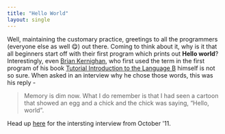 ```yaml
---
title: "Hello World"
layout: single
---
```


Well, maintaining the customary practice, greetings to all the programmers (everyone else as well &#x1F60B;) out there. Coming to think about it, why is it that all beginners start off with their first program which prints out **Hello world**? Interestingly, even <a href="https://www.wikiwand.com/en/Brian_Kernighan" target="_blank">Brian Kernighan</a>, who first used the term in the first program of his book <a href="https://www.bell-labs.com/usr/dmr/www/btut.pdf" target="blank_">Tutorial Introduction to the Language B</a> himself is not so sure. When asked in an interview why he chose those words, this was his reply -

> Memory is dim now. What I do remember is that I had seen a cartoon that showed an egg and a chick and the chick was saying, “Hello, world”.

Head up <a href="http://forbesindia.com/interview/special/brian-kernighan-no-one-thought-c-would-become-so-big/29982/1#ixzz20uGsw1jH" target="_blank">here</a> for the intersting interview from October '11.
